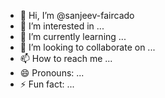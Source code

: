 - 👋 Hi, I’m @sanjeev-faircado
- 👀 I’m interested in ...
- 🌱 I’m currently learning ...
- 💞️ I’m looking to collaborate on ...
- 📫 How to reach me ...
- 😄 Pronouns: ...
- ⚡ Fun fact: ...

<!---
sanjeev-faircado/sanjeev-faircado is a ✨ special ✨ repository because its `README.md` (this file) appears on your GitHub profile.
You can click the Preview link to take a look at your changes.
--->

